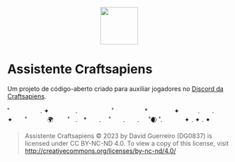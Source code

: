 
<p align="center">
<img src="https://i.imgur.com/WINt2vo.jpg" width=85>


# Assistente Craftsapiens 

Um projeto de código-aberto criado para auxiliar jogadores no [Discord da Craftsapiens](https://is.gd/craftsapiens).
</p>

˚　　　　　. ✦ 　　　　.   　 　　　˚　　　　　*　　 　　✦　　　.　　.　　　✦　　˚ 　　　🌍 　　˚　.　*　　. 　˚　　.　　. 　 ˚🌒 ˚.   　 　✦             .                ✦        .        ✦

> Assistente Craftsapiens © 2023 by David Guerreiro (DG0837) is licensed under CC BY-NC-ND 4.0. To view a copy of this license, visit http://creativecommons.org/licenses/by-nc-nd/4.0/

